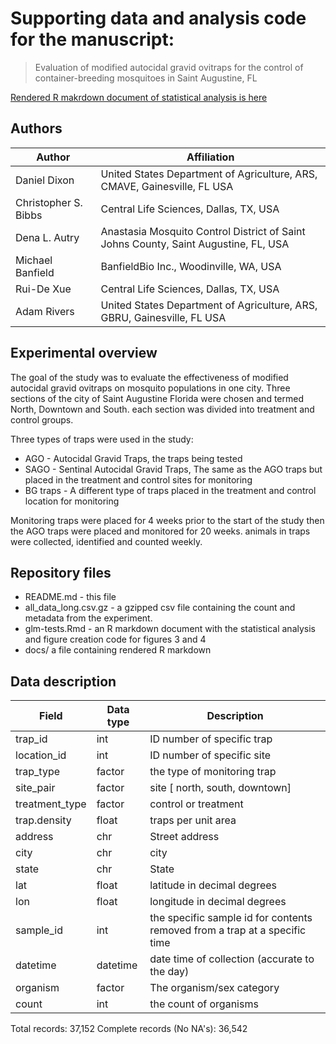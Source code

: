 # Supporting data and analysis code for the manuscript:

> Evaluation of modified autocidal gravid ovitraps for the control of container-breeding mosquitoes in Saint Augustine, FL

[Rendered R makrdown document of statistical analysis is here](https://usda-ars-gbru.github.io/dixon_etal_2021/glm-tests.nb.html)

## Authors

Author | Affiliation
---|---
Daniel Dixon | United States Department of Agriculture, ARS, CMAVE, Gainesville, FL USA
Christopher S. Bibbs | Central Life Sciences, Dallas, TX, USA
Dena L. Autry | Anastasia Mosquito Control District of Saint Johns County, Saint Augustine, FL, USA
Michael Banfield | BanfieldBio Inc., Woodinville, WA, USA
Rui-De Xue | Central Life Sciences, Dallas, TX, USA
Adam Rivers | United States Department of Agriculture, ARS, GBRU, Gainesville, FL USA

## Experimental overview

The goal of the study was to evaluate the effectiveness of modified autocidal gravid ovitraps on mosquito populations in one city.  Three sections of the city of Saint Augustine Florida were chosen and termed North, Downtown and South. each section was divided into treatment and control groups.

Three types of traps were used in the study:

* AGO - Autocidal Gravid Traps, the traps being tested
* SAGO - Sentinal Autocidal Gravid Traps, The same as the AGO traps but placed in the treatment and control sites for monitoring
* BG traps - A different type of traps placed in the treatment and control location for monitoring


Monitoring traps were placed for 4 weeks prior to the start of the study then the AGO traps were placed and monitored for 20 weeks. animals in traps were collected, identified and counted weekly.

## Repository files

* README.md - this file
* all_data_long.csv.gz - a gzipped csv file containing the count and metadata from the experiment.
* glm-tests.Rmd - an R markdown document with the statistical analysis and
  figure creation code for figures 3 and 4
* docs/ a file containing rendered R markdown

## Data description

Field | Data type | Description
---|---|---
trap_id | int | ID number of specific trap
location_id | int | ID number of specific site
trap_type | factor | the type of monitoring trap
site_pair | factor | site [ north, south, downtown]
treatment_type | factor | control or treatment
trap.density | float | traps per unit area
address | chr | Street address
city | chr | city
state | chr | State
lat | float | latitude in decimal degrees
lon | float |  longitude in decimal degrees
sample_id | int | the specific sample id for contents removed from a trap at a specific time
datetime | datetime | date time of collection (accurate to the day)
organism | factor | The organism/sex category
count | int | the count of organisms

Total records: 37,152
Complete records (No NA's): 36,542
